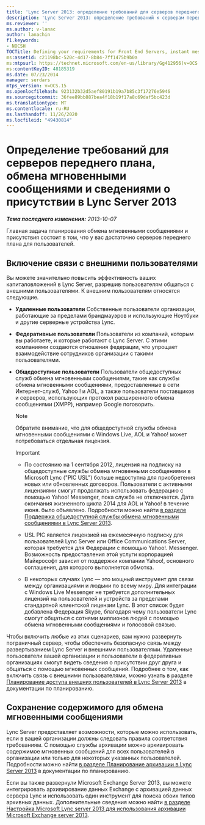 ```yaml
---
title: 'Lync Server 2013: определение требований для серверов переднего плана, обмена мгновенными сообщениями и сведениями о присутствии'
description: 'Lync Server 2013: определение требований к серверам переднего плана, мгновенным сообщениям и сведениям о присутствии.'
ms.reviewer: ''
ms.author: v-lanac
author: lanachin
f1.keywords:
- NOCSH
TOCTitle: Defining your requirements for Front End Servers, instant messaging, and presence
ms:assetid: c21198bc-520c-4d17-8b84-7ff1475b9b0a
ms:mtpsurl: https://technet.microsoft.com/en-us/library/Gg412956(v=OCS.15)
ms:contentKeyID: 48185319
ms.date: 07/23/2014
manager: serdars
mtps_version: v=OCS.15
ms.openlocfilehash: 923132b32d5aef80191b19a7b85c3f17276e5946
ms.sourcegitcommit: 36fee89bb887bea4f18b19f17a8c69daf5bc423d
ms.translationtype: MT
ms.contentlocale: ru-RU
ms.lasthandoff: 11/26/2020
ms.locfileid: "49430814"
---
```

# <a name="defining-your-requirements-for-front-end-servers-instant-messaging-and-presence-in-lync-server-2013"></a>Определение требований для серверов переднего плана, обмена мгновенными сообщениями и сведениями о присутствии в Lync Server 2013

<div data-xmlns="http://www.w3.org/1999/xhtml">

<div class="topic" data-xmlns="http://www.w3.org/1999/xhtml" data-msxsl="urn:schemas-microsoft-com:xslt" data-cs="https://msdn.microsoft.com/">

<div data-asp="https://msdn2.microsoft.com/asp">



</div>

<div id="mainSection">

<div id="mainBody">

<span> </span>

_**Тема последнего изменения:** 2013-10-07_

Главная задача планирования обмена мгновенными сообщениями и присутствия состоит в том, что у вас достаточно серверов переднего плана для пользователей.

<div>

## <a name="enabling-communication-with-external-users"></a>Включение связи с внешними пользователями

Вы можете значительно повысить эффективность ваших капиталовложений в Lync Server, разрешив пользователям общаться с внешними пользователями. К внешним пользователям относятся следующие.

  - **Удаленные пользователи**   Собственные пользователи организации, работающие за пределами брандмауэров и использующие Ноутбуки и другие серверные устройства Lync.

  - **Федеративные пользователи**   Пользователи из компаний, которым вы работаете, и которые работают с Lync Server. С этими компаниями создаются отношения федерации, что упрощает взаимодействие сотрудников организации с такими пользователями.

  - **Общедоступные пользователи**   Пользователи общедоступных служб обмена мгновенными сообщениями, такие как службы обмена мгновенными сообщениями, предоставленные в сети Интернет-служб, Yahoo \! и AOL, а также пользователи поставщиков и серверов, использующих протокол расширенного обмена сообщениями (XMPP), например Google поговорить.
    
    <div>
    

    > [!NOTE]  
    > Обратите внимание, что для общедоступной службы обмена мгновенными сообщениями с Windows Live, AOL и Yahoo! может потребоваться отдельная лицензия.

    
    </div>
    
    <div>
    

    > [!IMPORTANT]  
    > <UL>
    > <LI>
    > <P>По состоянию на 1 сентября 2012, лицензия на подписку на общедоступные службы обмена мгновенными сообщениями в Microsoft Lync ("PIC USL") больше недоступна для приобретения новых или обновленных договоров. Пользователи с активными лицензиями смогут продолжать использовать федерацию с помощью Yahoo! Messenger, пока служба не отключается. Дата окончания жизненного цикла 2014 для AOL и Yahoo! в течение июня. было объявлено. Подробности можно найти <A href="lync-server-2013-support-for-public-instant-messenger-connectivity.md">в разделе Поддержка общедоступной службы обмена мгновенными сообщениями в Lync Server 2013</A>.</P>
    > <LI>
    > <P>USL PIC является лицензией на ежемесячную подписку для пользователей Lync Server или Office Communications Server, которая требуется для Федерации с помощью Yahoo!. Messenger. Возможность предоставления этой услуги корпорацией Майкрософт зависит от поддержки компании Yahoo!, основного соглашения, для которого выполняется обмотка.</P>
    > <LI>
    > <P>В некоторых случаях Lync — это мощный инструмент для связи между организациями и людьми по всему миру. Для интеграции с Windows Live Messenger не требуется дополнительных лицензий на пользователей и устройств за пределами стандартной клиентской лицензии Lync. В этот список будет добавлена Федерация Skype, благодаря чему пользователи Lync смогут общаться с сотнями миллионов людей с помощью обмена мгновенными сообщениями и голосовой связью.</P></LI></UL>

    
    </div>

Чтобы включить любые из этих сценариев, вам нужно развернуть пограничный сервер, чтобы обеспечить безопасную связь между развертыванием Lync Server и внешними пользователями. Удаленные пользователи вашей организации и пользователи в федеративных организациях смогут видеть сведения о присутствии друг друга и общаться с помощью мгновенных сообщений. Подробнее о том, как включить связь с внешними пользователями, можно узнать в разделе [Планирование доступа внешних пользователей в Lync Server 2013](lync-server-2013-planning-for-external-user-access.md) в документации по планированию.

</div>

<div>

## <a name="archiving-im-content"></a>Сохранение содержимого для обмена мгновенными сообщениями

Lync Server предоставляет возможности, которые можно использовать, если в вашей организации должны следовать правила соответствия требованиям. С помощью службы архивации можно архивировать содержимое мгновенных сообщений для всех пользователей в организации или только для некоторых указанных пользователей. Подробности можно найти [в разделе Планирование архивации в Lync Server 2013](lync-server-2013-planning-for-archiving.md) в документации по планированию.

Если вы также развернули Microsoft Exchange Server 2013, вы можете интегрировать архивирование данных Exchange с архивацией данных сервера Lync и использовать один инструмент для поиска обоих типов архивных данных. Дополнительные сведения можно найти [в разделе Настройка Microsoft Lync server 2013 для использования архивации Microsoft Exchange server 2013](configuring-lync-server-2013-to-use-microsoft-exchange-server-2013-archiving.md).

</div>

</div>

<span> </span>

</div>

</div>

</div>

